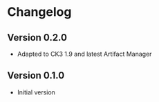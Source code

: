 # Changelog

## Version 0.2.0

* Adapted to CK3 1.9 and latest Artifact Manager

## Version 0.1.0

* Initial version
